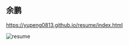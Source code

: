 ## 余鹏
https://yupeng0813.github.io/resume/index.html


![resume](https://raw.githubusercontent.com/Yupeng0813/resume/master/img/resume.png)